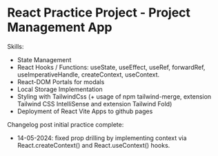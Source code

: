 # React Practice Project - Project Management App

Skills:
- State Management
- React Hooks / Functions: useState, useEffect, useRef, forwardRef, useImperativeHandle, createContext, useContext.
- React-DOM Portals for modals
- Local Storage Implementation
- Styling with TailwindCss (+ usage of npm tailwind-merge, extension Tailwind CSS IntelliSense and extension Tailwind Fold)
- Deployment of React Vite Apps to github pages

Changelog post initial practice complete:
- 14-05-2024: fixed prop drilling by implementing context via React.createContext() and React.useContext() hooks.
